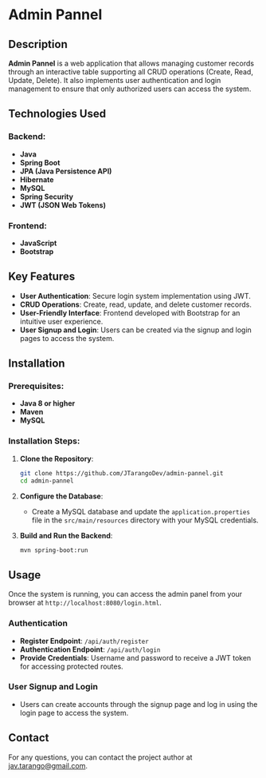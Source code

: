 # Admin Pannel

## Description

**Admin Pannel** is a web application that allows managing customer records through an interactive table supporting all CRUD operations (Create, Read, Update, Delete). It also implements user authentication and login management to ensure that only authorized users can access the system.

## Technologies Used

### Backend:
- **Java**
- **Spring Boot**
- **JPA (Java Persistence API)**
- **Hibernate**
- **MySQL**
- **Spring Security**
- **JWT (JSON Web Tokens)**

### Frontend:
- **JavaScript**
- **Bootstrap**

## Key Features

- **User Authentication**: Secure login system implementation using JWT.
- **CRUD Operations**: Create, read, update, and delete customer records.
- **User-Friendly Interface**: Frontend developed with Bootstrap for an intuitive user experience.
- **User Signup and Login**: Users can be created via the signup and login pages to access the system.

## Installation

### Prerequisites:
- **Java 8 or higher**
- **Maven**
- **MySQL**

### Installation Steps:

1. **Clone the Repository**:
    ```bash
    git clone https://github.com/JTarangoDev/admin-pannel.git
    cd admin-pannel
    ```

2. **Configure the Database**:
    - Create a MySQL database and update the `application.properties` file in the `src/main/resources` directory with your MySQL credentials.

3. **Build and Run the Backend**:
    ```bash
    mvn spring-boot:run
    ```
## Usage

Once the system is running, you can access the admin panel from your browser at `http://localhost:8080/login.html`.

### Authentication
- **Register Endpoint**: `/api/auth/register`
- **Authentication Endpoint**: `/api/auth/login`
- **Provide Credentials**: Username and password to receive a JWT token for accessing protected routes.

### User Signup and Login
- Users can create accounts through the signup page and log in using the login page to access the system.

## Contact
For any questions, you can contact the project author at [jav.tarango@gmail.com](jav.tarango@gmail.com).
